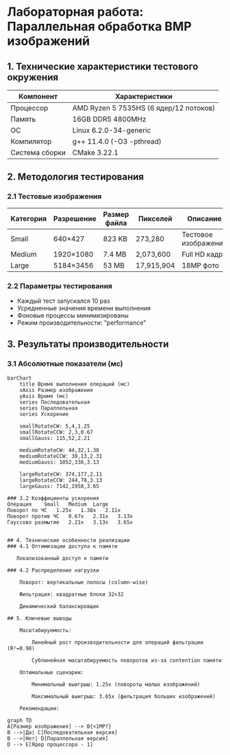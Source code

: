 # Лабораторная работа: Параллельная обработка BMP изображений

## 1. Технические характеристики тестового окружения
| Компонент       | Характеристики                     |
|-----------------|------------------------------------|
| Процессор       | AMD Ryzen 5 7535HS (6 ядер/12 потоков) |
| Память          | 16GB DDR5 4800MHz                 |
| ОС              | Linux 6.2.0-34-generic            |
| Компилятор      | g++ 11.4.0 (-O3 -pthread)         |
| Система сборки  | CMake 3.22.1                      |

## 2. Методология тестирования
### 2.1 Тестовые изображения
| Категория   | Разрешение  | Размер файла | Пикселей  | Описание         |
|------------|------------|-------------|----------|------------------|
| Small      | 640×427    | 823 KB      | 273,280  | Тестовое изображение |
| Medium     | 1920×1080  | 7.4 MB      | 2,073,600| Full HD кадр     |
| Large      | 5184×3456  | 53 MB       | 17,915,904| 18MP фото        |

### 2.2 Параметры тестирования
- Каждый тест запускался 10 раз
- Усредненные значения времени выполнения
- Фоновые процессы минимизированы
- Режим производительности: "performance"

## 3. Результаты производительности

### 3.1 Абсолютные показатели (мс)
```mermaid
barChart
    title Время выполнения операций (мс)
    xAxis Размер изображения
    yAxis Время (мс)
    series Последовательная
    series Параллельная
    series Ускорение
    
    smallRotateCW: 5,4,1.25
    smallRotateCCW: 2,3,0.67
    smallGauss: 115,52,2.21
    
    mediumRotateCW: 44,32,1.38
    mediumRotateCCW: 30,13,2.31
    mediumGauss: 1052,336,3.13
    
    largeRotateCW: 374,177,2.11
    largeRotateCCW: 244,78,3.13
    largeGauss: 7142,1958,3.65

### 3.2 Коэффициенты ускорения
Операция	Small	Medium	Large
Поворот по ЧС	1.25x	1.38x	2.11x
Поворот против ЧС	0.67x	2.31x	3.13x
Гауссово размытие	2.21x	3.13x	3.65x


## 4. Технические особенности реализации
### 4.1 Оптимизации доступа к памяти

   Локализованный доступ к памяти

### 4.2 Распределение нагрузки

    Поворот: вертикальные полосы (column-wise)

    Фильтрация: квадратные блоки 32×32

    Динамический балансировщик
    
## 5. Ключевые выводы

    Масштабируемость:

        Линейный рост производительности для операций фильтрации (R²=0.98)

        Сублинейная масштабируемость поворотов из-за contention памяти

    Оптимальные сценарии:

        Минимальный выигрыш: 1.25x (повороты малых изображений)

        Максимальный выигрыш: 3.65x (фильтрация больших изображений)
        
    Рекомендации:
    
graph TD
A[Размер изображения] --> B{<1MP?}
B -->|Да| C[Последовательная версия]
B -->|Нет| D[Параллельная версия]
D --> E[Ядер процессора - 1]


